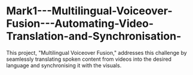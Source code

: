# Mark1---Multilingual-Voiceover-Fusion---Automating-Video-Translation-and-Synchronisation-
This project, "Multilingual Voiceover Fusion," addresses this challenge by seamlessly translating spoken content from videos into the desired language and synchronising it with the visuals.
